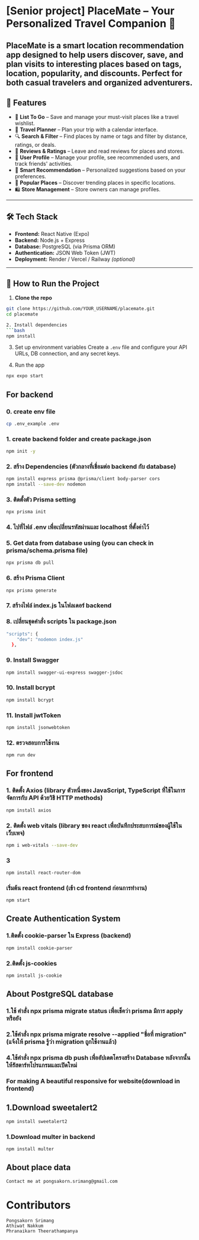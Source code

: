 # [Senior project] PlaceMate – Your Personalized Travel Companion 📍 
**PlaceMate** is a smart location recommendation app designed to help users discover, save, and plan visits to interesting places based on tags, location, popularity, and discounts. Perfect for both casual travelers and organized adventurers.
---
## 🚀 Features

- 🔖 **List To Go** – Save and manage your must-visit places like a travel wishlist.
- 📅 **Travel Planner** – Plan your trip with a calendar interface.
- 🔍 **Search & Filter** – Find places by name or tags and filter by distance, ratings, or deals.
- 📝 **Reviews & Ratings** – Leave and read reviews for places and stores.
- 👤 **User Profile** – Manage your profile, see recommended users, and track friends' activities.
- 🧠 **Smart Recommendation** – Personalized suggestions based on your preferences.
- 🌆 **Popular Places** – Discover trending places in specific locations.
- 🛍️ **Store Management** – Store owners can manage profiles.

---
## 🛠️ Tech Stack

- **Frontend:** React Native (Expo)
- **Backend:** Node.js + Express
- **Database:** PostgreSQL (via Prisma ORM)
- **Authentication:** JSON Web Token (JWT)
- **Deployment:** Render / Vercel / Railway *(optional)*

---
## 🔧 How to Run the Project

1. **Clone the repo**

  ```bash
  git clone https://github.com/YOUR_USERNAME/placemate.git
  cd placemate

2. Install dependencies
  ```bash
  npm install
  ```

3. Set up environment variables
  Create a ```.env``` file and configure your API URLs, DB connection, and any secret keys.

4. Run the app
  ```bash
  npx expo start
  ```

## For backend

### 0. create env file
```bash
cp .env_example .env
```

### 1. create backend folder and create package.json
```bash
npm init -y
```

### 2. สร้าง Dependencies (ตัวกลางที่เชื่อมต่อ backend กับ database)
```bash
npm install express prisma @prisma/client body-parser cors
npm install --save-dev nodemon
```

### 3. ติดตั้งตัว Prisma setting
```bash
npx prisma init
```

### 4. ไปที่ไฟล์ .env เพื่อเปลี่ยนรหัสผ่านและ localhost ที่ตั้งค่าไว้

### 5. Get data from database using (you can check in prisma/schema.prisma file)
```bash
npx prisma db pull
```

### 6. สร้าง Prisma Client
```bash
npx prisma generate
```

### 7. สร้างไฟล์ index.js ในโฟลเดอร์ backend

### 8. เปลี่ยนชุดคำสั่ง scripts ใน package.json
```bash
"scripts": {
    "dev": "nodemon index.js"
  },
```

### 9. Install Swagger
```bash
npm install swagger-ui-express swagger-jsdoc
```

### 10. Install bcrypt
```bash
npm install bcrypt
```

### 11. Install jwtToken
```bash
npm install jsonwebtoken
```

### 12. ตรวจสอบการใช้งาน
```bash
npm run dev
```

## For frontend

### 1. ติดตั้ง Axios (library ตัวหนึ่งของ JavaScript, TypeScript ที่ใช้ในการจัดการกับ API ด้วยวิธี HTTP methods)
```bash
npm install axios
```

### 2. ติดตั้ง web vitals (library ของ react เพื่อบันทึกประสบการณ์ของผู้ใช้ในเว็บเพจ)
```bash
npm i web-vitals --save-dev
```

### 3
```bash
npm install react-router-dom
```

### เริ่มต้น react frontend (เข้า cd frontend ก่อนการทำงาน)
```bash
npm start
```

## Create Authentication System

### 1.ติดตั้ง cookie-parser ใน Express (backend)
```bash
npm install cookie-parser
```

### 2.ติดตั้ง js-cookies
```bash
npm install js-cookie
```

## About PostgreSQL database

### 1.ใช้ คำสั่ง npx prisma migrate status เพื่อเช็คว่า prisma มีการ apply หรือยัง

### 2.ใช้คำสั่ง npx prisma migrate resolve --applied "ชื่อที่ migration" (แจ้งให้ prisma รู้ว่า migration ถูกใช้งานแล้ว)

### 4.ใช้คำสั่ง npx prisma db push เพื่ออัปเดตโครงสร้าง Database หลังจากนั้นให้รัสตาร์ทโปรแกรมและเปิดใหม่

### For making A beautiful responsive for website(download in frontend)

## 1.Download sweetalert2
```bash
npm install sweetalert2
```

### 1.Download multer in backend
```bash
npm install multer
```

## About place data
```bash
Contact me at pongsakorn.srimang@gmail.com
```

# Contributors
```
Pongsakorn Srimang
Athiwat Nakkum
Phranaikarn Theerathampanya
```
